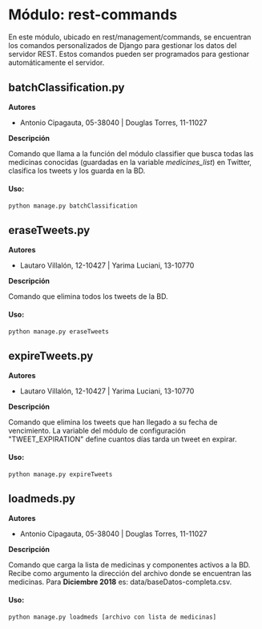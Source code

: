 # Módulo: rest-commands

En este módulo, ubicado en rest/management/commands, se encuentran los comandos personalizados de Django para gestionar los datos del servidor REST. 
Estos comandos pueden ser programados para gestionar automáticamente el servidor.

## batchClassification.py

**Autores**

* Antonio Cipagauta, 05-38040 | Douglas Torres, 11-11027

**Descripción**

Comando que llama a la función del módulo classifier que busca todas las medicinas conocidas (guardadas en la variable *medicines_list*) en Twitter, clasifica los tweets y los guarda en la BD.

#### Uso:
  
    python manage.py batchClassification

## eraseTweets.py

**Autores**

* Lautaro Villalón, 12-10427 | Yarima Luciani, 13-10770

**Descripción**

Comando que elimina todos los tweets de la BD.

#### Uso:
  
    python manage.py eraseTweets

## expireTweets.py

**Autores**

* Lautaro Villalón, 12-10427 | Yarima Luciani, 13-10770

**Descripción**

Comando que elimina los tweets que han llegado a su fecha de vencimiento. La variable del módulo de configuración "TWEET_EXPIRATION" define cuantos días tarda un tweet en expirar.

#### Uso:
  
    python manage.py expireTweets

## loadmeds.py

**Autores**

* Antonio Cipagauta, 05-38040 | Douglas Torres, 11-11027

**Descripción**

Comando que carga la lista de medicinas y componentes activos a la BD. Recibe como argumento la dirección del archivo donde se encuentran las medicinas. Para **Diciembre 2018** es: data/baseDatos-completa.csv.

#### Uso:
  
    python manage.py loadmeds [archivo con lista de medicinas]
